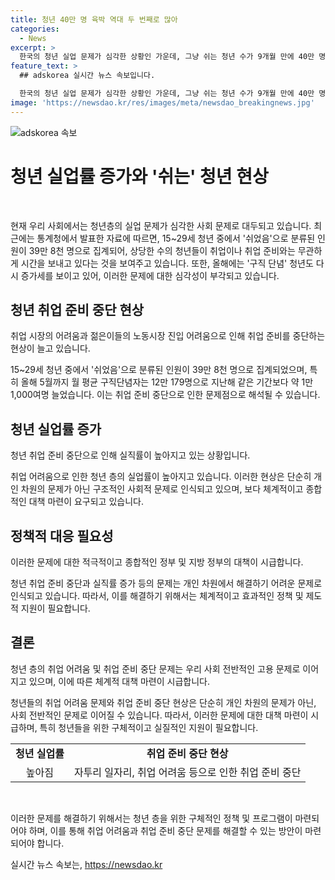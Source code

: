 ```yaml
---
title: 청년 40만 명 육박 역대 두 번째로 많아
categories:
  - News
excerpt: >
  한국의 청년 실업 문제가 심각한 상황인 가운데, 그냥 쉬는 청년 수가 9개월 만에 40만 명에 육박했다는 통계가 발표되었습니다. 특히 구직 단념하는 청년도 증가세를 보이며, 이 문제가 계속될 경우 사회적인 영향이 우려됩니다. (150자)
feature_text: >
  ## adskorea 실시간 뉴스 속보입니다.

  한국의 청년 실업 문제가 심각한 상황인 가운데, 그냥 쉬는 청년 수가 9개월 만에 40만 명에 육박했다는 통계가 발표되었습니다. 특히 구직 단념하는 청년도 증가세를 보이며, 이 문제가 계속될 경우 사회적인 영향이 우려됩니다. (150자)
image: 'https://newsdao.kr/res/images/meta/newsdao_breakingnews.jpg'
---
```


<p><img src="https://newsdao.kr/res/images/meta/newsdao_breakingnews.jpg" alt="adskorea 속보" /></p>

<h1 data-ke-size="size36">청년 실업률 증가와 '쉬는' 청년 현상</h1>

<p data-ke-size="size16">&nbsp;</p>

<p>현재 우리 사회에서는 청년층의 실업 문제가 심각한 사회 문제로 대두되고 있습니다. 최근에는 통계청에서 발표한 자료에 따르면, 15~29세 청년 중에서 '쉬었음'으로 분류된 인원이 39만 8천 명으로 집계되어, 상당한 수의 청년들이 취업이나 취업 준비와는 무관하게 시간을 보내고 있다는 것을 보여주고 있습니다. 또한, 올해에는 '구직 단념' 청년도 다시 증가세를 보이고 있어, 이러한 문제에 대한 심각성이 부각되고 있습니다.</p>

<h2 data-ke-size="size26">청년 취업 준비 중단 현상</h2>

<p data-ke-size="size16">취업 시장의 어려움과 젊은이들의 노동시장 진입 어려움으로 인해 취업 준비를 중단하는 현상이 늘고 있습니다.</p>

<p>15~29세 청년 중에서 '쉬었음'으로 분류된 인원이 39만 8천 명으로 집계되었으며, 특히 올해 5월까지 월 평균 구직단념자는 12만 179명으로 지난해 같은 기간보다 약 1만 1,000여명 늘었습니다. 이는 취업 준비 중단으로 인한 문제점으로 해석될 수 있습니다.</p>

<h2 data-ke-size="size26">청년 실업률 증가</h2>

<p data-ke-size="size16">청년 취업 준비 중단으로 인해 실직률이 높아지고 있는 상황입니다.</p>

<p>취업 어려움으로 인한 청년 층의 실업률이 높아지고 있습니다. 이러한 현상은 단순히 개인 차원의 문제가 아닌 구조적인 사회적 문제로 인식되고 있으며, 보다 체계적이고 종합적인 대책 마련이 요구되고 있습니다.</p>

<h2 data-ke-size="size26">정책적 대응 필요성</h2>

<p data-ke-size="size16">이러한 문제에 대한 적극적이고 종합적인 정부 및 지방 정부의 대책이 시급합니다.</p>

<p>청년 취업 준비 중단과 실직률 증가 등의 문제는 개인 차원에서 해결하기 어려운 문제로 인식되고 있습니다. 따라서, 이를 해결하기 위해서는 체계적이고 효과적인 정책 및 제도적 지원이 필요합니다.</p>

<h2 data-ke-size="size26">결론</h2>

<p data-ke-size="size16">청년 층의 취업 어려움 및 취업 준비 중단 문제는 우리 사회 전반적인 고용 문제로 이어지고 있으며, 이에 따른 체계적 대책 마련이 시급합니다.</p>

<p>청년들의 취업 어려움 문제와 취업 준비 중단 현상은 단순히 개인 차원의 문제가 아닌, 사회 전반적인 문제로 이어질 수 있습니다. 따라서, 이러한 문제에 대한 대책 마련이 시급하며, 특히 청년들을 위한 구체적이고 실질적인 지원이 필요합니다.</p>

<table>
    <tbody>
        <tr>
            <td style="text-align: center; height: 17px;"><b>청년 실업률</b></td>
            <td style="text-align: center; height: 17px;"><b>취업 준비 중단 현상</b></td>
        </tr>
        <tr>
            <td style="text-align: center; height: 17px;">높아짐</td>
            <td style="text-align: center; height: 17px;">자투리 일자리, 취업 어려움 등으로 인한 취업 준비 중단</td>
        </tr>
    </tbody>
</table>

<p data-ke-size="size16">&nbsp;</p>

<p>이러한 문제를 해결하기 위해서는 청년 층을 위한 구체적인 정책 및 프로그램이 마련되어야 하며, 이를 통해 취업 어려움과 취업 준비 중단 문제를 해결할 수 있는 방안이 마련되어야 합니다.</p>
실시간 뉴스 속보는, <a href="https://newsdao.kr" rel="dofollow">https://newsdao.kr</a>


